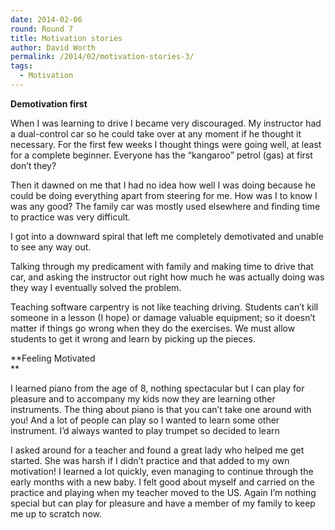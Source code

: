```yaml
---
date: 2014-02-06
round: Round 7
title: Motivation stories
author: David Worth
permalink: /2014/02/motivation-stories-3/
tags:
  - Motivation
---
```

**Demotivation first**

When I was learning to drive I became very discouraged. My instructor had a dual-control car so he could take over at any moment if he thought it necessary. For the first few weeks I thought things were going well, at least for a complete beginner. Everyone has the &#8220;kangaroo&#8221; petrol (gas) at first don&#8217;t they?

Then it dawned on me that I had no idea how well I was doing because he could be doing everything apart from steering for me. How was I to know I was any good? The family car was mostly used elsewhere and finding time to practice was very difficult.

I got into a downward spiral that left me completely demotivated and unable to see any way out.

Talking through my predicament with family and making time to drive that car, and asking the instructor out right how much he was actually doing was they way I eventually solved the problem.

Teaching software carpentry is not like teaching driving. Students can&#8217;t kill someone in a lesson (I hope) or damage valuable equipment; so it doesn&#8217;t matter if things go wrong when they do the exercises. We must allow students to get it wrong and learn by picking up the pieces.

**Feeling Motivated  
**

I learned piano from the age of 8, nothing spectacular but I can play for pleasure and to accompany my kids now they are learning other instruments. The thing about piano is that you can&#8217;t take one around with you! And a lot of people can play so I wanted to learn some other instrument. I&#8217;d always wanted to play trumpet so decided to learn

I asked around for a teacher and found a great lady who helped me get started. She was harsh if I didn&#8217;t practice and that added to my own motivation! I learned a lot quickly, even managing to continue through the early months with a new baby. I felt good about myself and carried on the practice and playing when my teacher moved to the US. Again I&#8217;m nothing special but can play for pleasure and have a member of my family to keep me up to scratch now.
